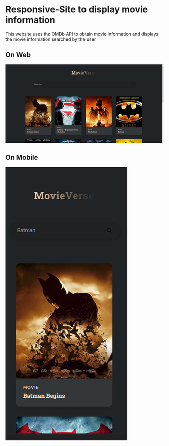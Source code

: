 # Responsive-Site to display movie information

This website uses the OMDb API to obtain movie information and displays the movie information searched by the user 

## On Web
![Web Screenshot](images/on_desktop.png)


## On Mobile
![Mobile Screenshot](images/on_mobile.png)
